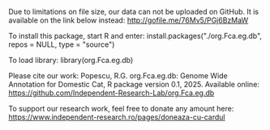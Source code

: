 Due to limitations on file size, our data can not be uploaded on GitHub. 
It is available on the link below instead:
http://gofile.me/76Mv5/PGj6BzMaW

To install this package, start R and enter:
install.packages("./org.Fca.eg.db", repos = NULL, type = "source")

To load library:
library(org.Fca.eg.db)


Please cite our work:
Popescu, R.G. org.Fca.eg.db: Genome Wide Annotation for Domestic Cat, R package version 0.1, 2025. Available online: https://github.com/Independent-Research-Lab/org.Fca.eg.db

To support our research work, feel free to donate any amount here:
https://www.independent-research.ro/pages/doneaza-cu-cardul
